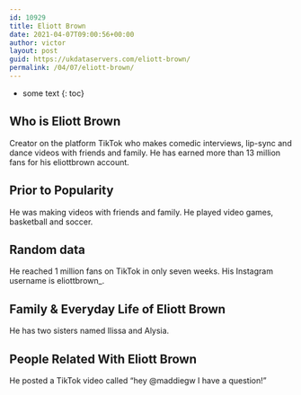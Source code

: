 ```yaml
---
id: 10929
title: Eliott Brown
date: 2021-04-07T09:00:56+00:00
author: victor
layout: post
guid: https://ukdataservers.com/eliott-brown/
permalink: /04/07/eliott-brown/
---
```


* some text
{: toc}


## Who is Eliott Brown



Creator on the platform TikTok who makes comedic interviews, lip-sync and dance videos with friends and family. He has earned more than 13 million fans for his eliottbrown account.

                
                
                
## Prior to Popularity



He was making videos with friends and family. He played video games, basketball and soccer.

                
                
                
## Random data



He reached 1 million fans on TikTok in only seven weeks. His Instagram username is eliottbrown_. 

                
                
                
## Family & Everyday Life of Eliott Brown



He has two sisters named Ilissa and Alysia.

                
                
                
## People Related With Eliott Brown



He posted a TikTok video called &#8220;hey @maddiegw I have a question!&#8221;

                
              
            
          
          
          